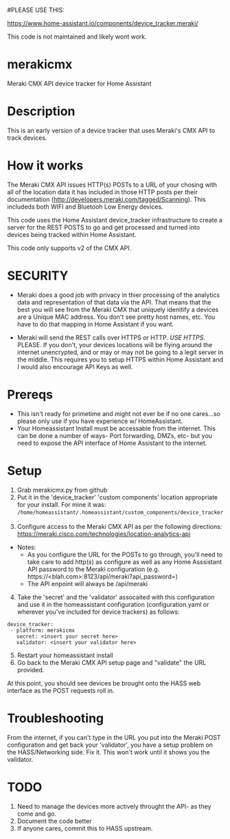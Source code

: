 
#PLEASE USE THIS:

https://www.home-assistant.io/components/device_tracker.meraki/

This code is not maintained and likely wont work.

# merakicmx
Meraki CMX API device tracker for Home Assistant

# Description
This is an early version of a device tracker that uses Meraki's CMX API to track devices.

# How it works
The Meraki CMX API issues HTTP(s) POSTs to a URL of your chosing with all of the location data it has included in those HTTP posts per their documentation (http://developers.meraki.com/tagged/Scanning).   This includeds both WIFI and Bluetooh Low Energy devices.  

This code uses the Home Assistant device_tracker infrastructure to create a server for the REST POSTS to go and get processed and turned into devices being tracked within Home Assistant. 

This code only supports v2 of the CMX API.

# SECURITY
* Meraki does a good job with privacy in thier processing of the analytics data and representation of that data via the API.  That means that the best you will see from the Meraki CMX that uniquely idenitify a devices are a Unique MAC address.  You don't see pretty host names, etc.  You have to do that mapping in Home Assistant if you want.

* Meraki will send the REST calls over HTTPS or HTTP.  _USE HTTPS_.  PLEASE.  If you don't, your devices locations will be flying around the internet unencrypted, and or may or may not be going to a legit server in the middle. This requires you to setup HTTPS within Home Assistant and I would also encourage API Keys as well.  

# Prereqs
* This isn't ready for primetime and might not ever be if no one cares...so please only use if you have experience w/ HomeAssistant.
* Your Homeassistant Install must be accessable from the internet.  This can be done a number of ways- Port forwarding, DMZs, etc- but you need to expose the API interface of Home Assistant to the internet. 

# Setup

1. Grab merakicmx.py from github
2. Put it in the 'device_tracker' 'custom components' location appropriate for your install.  For mine it was: `/home/homeassistant/.homeassistant/custom_components/device_tracker`.
3. Configure access to the Meraki CMX API as per the following directions: https://meraki.cisco.com/technologies/location-analytics-api
* Notes:  
  * As you configure the URL for the POSTs to go through, you'll need to take care to add http(s) as configure as well as any Home Asssistant API password to the Meraki configuration (e.g. https://<blah.com>:8123/api/meraki?api_password=<yourHassAPIpassword>)
  * The API enpoint will always be /api/meraki 
4. Take the 'secret' and the 'validator' assocaited with this configuration and use it in the homeassistant configuration (configuration.yaml or wherever you've included for device trackers) as follows:

```
device_tracker:
 - platform: merakicmx
   secret: <insert your secret here>
   validator: <insert your validator here>
````
5.  Restart your homeassistant install
6.  Go back to the Meraki CMX API setup page and "validate" the URL provided.

At this point, you should see devices be brought onto the HASS web interface as the POST requests roll in.

# Troubleshooting

From the internet, if you can't type in the URL you put into the Meraki POST configuration and get back your 'validator', you have a setup problem on the HASS/Networking side.  Fix it.  This won't work until it shows you the validator.

# TODO

1.  Need to manage the devices more actively throught the API- as they come and go.  
2.  Document the code better
3.  If anyone cares, commit this to HASS upstream.
